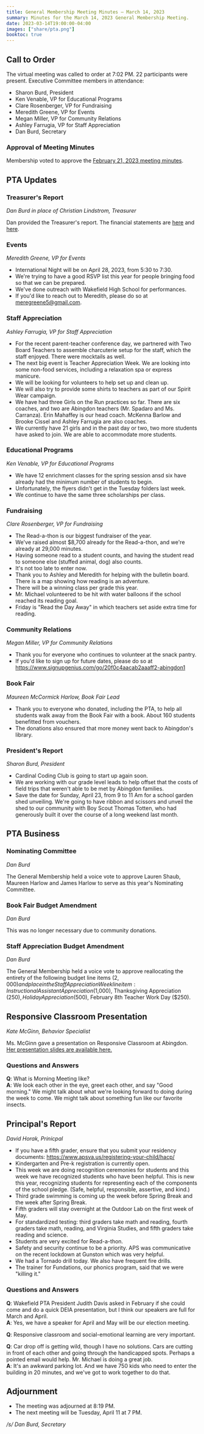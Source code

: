 ```yaml
---
title: General Membership Meeting Minutes — March 14, 2023
summary: Minutes for the March 14, 2023 General Membership Meeting.
date: 2023-03-14T19:00:00-04:00
images: ["share/pta.png"]
booktoc: true
---
```


## Call to Order

The virtual meeting was called to order at 7:02 PM. 22 participants were present. Executive Committee members in attendance:
- Sharon Burd, President
- Ken Venable, VP for Educational Programs
- Clare Rosenberger, VP for Fundraising
- Meredith Greene, VP for Events
- Megan Miller, VP for Community Relations
- Ashley Farrugia, VP for Staff Appreciation
- Dan Burd, Secretary

### Approval of Meeting Minutes

Membership voted to approve the [February 21, 2023 meeting minutes](../2023-02-21).

## PTA Updates

### Treasurer's Report
*Dan Burd in place of Christian Lindstrom, Treasurer*

Dan provided the Treasurer's report. The financial statements are [here](/presentations/2023-03-14_1.pdf) and [here](/presentations/2023-03-14_2.pdf).

### Events
*Meredith Greene, VP for Events*

- International Night will be on April 28, 2023, from 5:30 to 7:30.
- We're trying to have a good RSVP list this year for people bringing food so that we can be prepared.
- We've done outreach with Wakefield High School for performances.
- If you'd like to reach out to Meredith, please do so at meregreene5@gmail.com.

### Staff Appreciation
*Ashley Farrugia, VP for Staff Appreciation*

- For the recent parent-teacher conference day, we partnered with Two Board Teachers to assemble charcuterie setup for the staff, which the staff enjoyed. There were mocktails as well.
- The next big event is Teacher Appreciation Week. We are looking into some non-food services, including a relaxation spa or express manicure.
- We will be looking for volunteers to help set up and clean up.
- We will also try to provide some shirts to teachers as part of our Spirit Wear campaign.
- We have had three Girls on the Run practices so far. There are six coaches, and two are Abingdon teachers (Mr. Spadaro and Ms. Carranza). Erin Mahaffey is our head coach. McKenna Barlow and Brooke Cissel and Ashley Farrugia are also coaches.
- We currently have 21 girls and in the past day or two, two more students have asked to join. We are able to accommodate more students.

### Educational Programs
*Ken Venable, VP for Educational Programs*

- We have 12 enrichment classes for the spring session ansd six have already had the minimum number of students to begin.
- Unfortunately, the flyers didn't get in the Tuesday folders last week.
- We continue to have the same three scholarships per class.

### Fundraising
*Clare Rosenberger, VP for Fundraising*

- The Read-a-thon is our biggest fundraiser of the year.
- We've raised almost $8,700 already for the Read-a-thon, and we're already at 29,000 minutes.
- Having someone read to a student counts, and having the student read to someone else (stuffed animal, dog) also counts.
- It's not too late to enter now.
- Thank you to Ashley and Meredith for helping with the bulletin board. There is a map showing how reading is an adventure.
- There will be a winning class per grade this year.
- Mr. Michael volunteered to be hit with water balloons if the school reached its reading goal.
- Friday is "Read the Day Away" in which teachers set aside extra time for reading.

### Community Relations
*Megan Miller, VP for Community Relations*

- Thank you for everyone who continues to volunteer at the snack pantry.
- If you'd like to sign up for future dates, please do so at https://www.signupgenius.com/go/20f0c4aacab2aaaff2-abingdon1

### Book Fair
*Maureen McCormick Harlow, Book Fair Lead*

- Thank you to everyone who donated, including the PTA, to help all students walk away from the Book Fair with a book. About 160 students benefitted from vouchers.
- The donations also ensured that more money went back to Abingdon's library.

### President's Report
*Sharon Burd, President*

- Cardinal Coding Club is going to start up again soon.
- We are working with our grade level leads to help offset that the costs of field trips that weren't able to be met by Abingdon families.
- Save the date for Sunday, April 23, from 9 to 11 Am for a school garden shed unveiling. We're going to have ribbon and scissors and unveil the shed to our community with Boy Scout Thomas Totten, who had generously built it over the course of a long weekend last month.

## PTA Business

### Nominating Committee
*Dan Burd*

The General Membership held a voice vote to approve Lauren Shaub, Maureen Harlow and James Harlow to serve as this year's Nominating Committee.

### Book Fair Budget Amendment
*Dan Burd*

This was no longer necessary due to community donations.

### Staff Appreciation Budget Amendment
*Dan Burd*

The General Membership held a voice vote to approve reallocating the entirety of the following budget line items ($2,000) and place in the Staff Appreciation Week line item: Instructional Assistant Appreciation ($1,000), Thanksgiving Appreciation ($250), Holiday Appreciation ($500), February 8th Teacher Work Day ($250).

## Responsive Classroom Presentation
*Kate McGinn, Behavior Specialist*

Ms. McGinn gave a presentation on Responsive Classroom at Abingdon. [Her presentation slides are available here.](/presentations/2023-03-14_3.pdf)

### Questions and Answers

**Q**: What is Morning Meeting like?  
**A**: We look each other in the eye, greet each other, and say "Good morning." We might talk about what we're looking forward to doing during the week to come. We might talk about something fun like our favorite insects.

## Principal's Report
*David Horak, Prinicpal*

- If you have a fifth grader, ensure that you submit your residency documents: https://www.apsva.us/registering-your-child/hacp/
- Kindergarten and Pre-k registration is currently open.
- This week we are doing recognition ceremonies for students and this week we have recognized students who have been helpful. This is new this year, recognizing students for representing each of the components of the school pledge. (Safe, helpful,
responsible, assertive, and kind.)
- Third grade swimming is coming up the week before Spring Break and the week after Spring Break.
- Fifth graders will stay overnight at the Outdoor Lab on the first week of May.
- For standardized testing: third graders take math and reading, fourth graders take math, reading, and Virginia Studies, and fifth graders take reading and science.
- Students are very excited for Read-a-thon.
- Safety and security continue to be a priority. APS was communicative on the recent lockdown at Gunston which was very helpful.
- We had a Tornado drill today. We also have frequent fire drills.
- The trainer for Fundations, our phonics program, said that we were "killing it."

### Questions and Answers

**Q**: Wakefield PTA President Judith Davis asked in February if she could come and do a quick DEIA presentation, but I think our speakers are full for March and April.  
**A**: Yes, we have a speaker for April and May will be our election meeting.

**Q**: Responsive classroom and social-emotional learning are very important.

**Q**: Car drop off is getting wild, though I have no solutions. Cars are cutting in front of each other and going through the handicapped spots. Perhaps a pointed email would help. Mr. Michael is doing a great job.  
**A**: It's an awkward parking lot. And we have 750 kids who need to enter the building in 20 minutes, and we've got to work together to do that.

## Adjournment

- The meeting was adjourned at 8:19 PM.
- The next meeting will be Tuesday, April 11 at 7 PM.

*/s/ Dan Burd, Secretary*